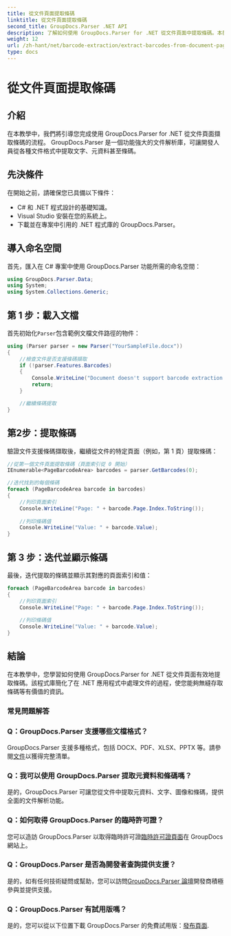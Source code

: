 ```yaml
---
title: 從文件頁面提取條碼
linktitle: 從文件頁面提取條碼
second_title: GroupDocs.Parser .NET API
description: 了解如何使用 GroupDocs.Parser for .NET 從文件頁面中提取條碼。本教學提供條碼擷取的逐步指導。
weight: 12
url: /zh-hant/net/barcode-extraction/extract-barcodes-from-document-page/
type: docs
---
```

# 從文件頁面提取條碼

## 介紹
在本教學中，我們將引導您完成使用 GroupDocs.Parser for .NET 從文件頁面擷取條碼的流程。 GroupDocs.Parser 是一個功能強大的文件解析庫，可讓開發人員從各種文件格式中提取文字、元資料甚至條碼。
## 先決條件

在開始之前，請確保您已具備以下條件：
- C# 和 .NET 程式設計的基礎知識。
- Visual Studio 安裝在您的系統上。
- 下載並在專案中引用的 .NET 程式庫的 GroupDocs.Parser。
## 導入命名空間
首先，匯入在 C# 專案中使用 GroupDocs.Parser 功能所需的命名空間：

```csharp
using GroupDocs.Parser.Data;
using System;
using System.Collections.Generic;
```
## 第 1 步：載入文檔

首先初始化`Parser`包含範例文檔文件路徑的物件：

```csharp
using (Parser parser = new Parser("YourSampleFile.docx"))
{
    //檢查文件是否支援條碼擷取
    if (!parser.Features.Barcodes)
    {
        Console.WriteLine("Document doesn't support barcode extraction.");
        return;
    }

    //繼續條碼提取
}
```
## 第2步：提取條碼

驗證文件支援條碼擷取後，繼續從文件的特定頁面（例如，第 1 頁）提取條碼：

```csharp
//從第一個文件頁面提取條碼（頁面索引從 0 開始）
IEnumerable<PageBarcodeArea> barcodes = parser.GetBarcodes(0);

//迭代找到的每個條碼
foreach (PageBarcodeArea barcode in barcodes)
{
    //列印頁面索引
    Console.WriteLine("Page: " + barcode.Page.Index.ToString());
    
    //列印條碼值
    Console.WriteLine("Value: " + barcode.Value);
}
```
## 第 3 步：迭代並顯示條碼

最後，迭代提取的條碼並顯示其對應的頁面索引和值：

```csharp
foreach (PageBarcodeArea barcode in barcodes)
{
    //列印頁面索引
    Console.WriteLine("Page: " + barcode.Page.Index.ToString());
    
    //列印條碼值
    Console.WriteLine("Value: " + barcode.Value);
}
```
## 結論

在本教學中，您學習如何使用 GroupDocs.Parser for .NET 從文件頁面有效地提取條碼。該程式庫簡化了在 .NET 應用程式中處理文件的過程，使您能夠無縫存取條碼等有價值的資訊。

### 常見問題解答

### Q：GroupDocs.Parser 支援哪些文檔格式？
 GroupDocs.Parser 支援多種格式，包括 DOCX、PDF、XLSX、PPTX 等。請參閱[文件](https://tutorials.groupdocs.com/parser/net/)以獲得完整清單。

### Q：我可以使用 GroupDocs.Parser 提取元資料和條碼嗎？
是的，GroupDocs.Parser 可讓您從文件中提取元資料、文字、圖像和條碼，提供全面的文件解析功能。

### Q：如何取得 GroupDocs.Parser 的臨時許可證？
您可以造訪 GroupDocs.Parser 以取得臨時許可證[臨時許可證頁面](https://purchase.groupdocs.com/temporary-license/)在 GroupDocs 網站上。

### Q：GroupDocs.Parser 是否為開發者查詢提供支援？
是的，如有任何技術疑問或幫助，您可以訪問[GroupDocs.Parser 論壇](https://forum.groupdocs.com/c/parser/17)開發商積極參與並提供支援。

### Q：GroupDocs.Parser 有試用版嗎？
是的，您可以從以下位置下載 GroupDocs.Parser 的免費試用版：[發布頁面](https://releases.groupdocs.com/).